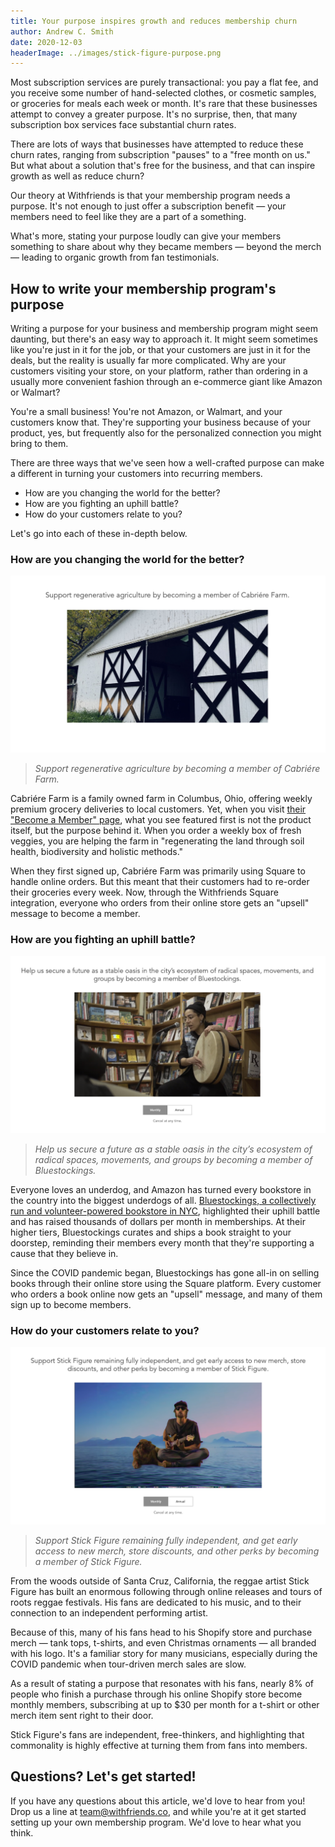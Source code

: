 ```yaml
---
title: Your purpose inspires growth and reduces membership churn
author: Andrew C. Smith
date: 2020-12-03
headerImage: ../images/stick-figure-purpose.png
---
```


Most subscription services are purely transactional: you pay a flat fee, and
you receive some number of hand-selected clothes, or cosmetic samples, or
groceries for meals each week or month. It's rare that these businesses attempt
to convey a greater purpose. It's no surprise, then, that many subscription box
services face substantial churn rates. 

<!-- end -->

There are lots of ways that businesses have attempted to reduce these churn
rates, ranging from subscription "pauses" to a "free month on us." But what
about a solution that's free for the business, and that can inspire growth as
well as reduce churn?

Our theory at Withfriends is that your membership program needs a purpose. It's
not enough to just offer a subscription benefit — your members need to feel
like they are a part of a something.

What's more, stating your purpose loudly can give your members something to
share about why they became members — beyond the merch — leading to organic
growth from fan testimonials.

## How to write your membership program's purpose

Writing a purpose for your business and membership program might seem daunting,
but there's an easy way to approach it. It might seem sometimes like you're
just in it for the job, or that your customers are just in it for the deals,
but the reality is usually far more complicated. Why are your customers
visiting your store, on your platform, rather than ordering in a usually more
convenient fashion through an e-commerce giant like Amazon or Walmart?

You're a small business! You're not Amazon, or Walmart, and your customers know
that. They're supporting your business because of your product, yes, but
frequently also for the personalized connection you might bring to them.

There are three ways that we've seen how a well-crafted purpose can make a
different in turning your customers into recurring members.

- How are you changing the world for the better?
- How are you fighting an uphill battle? 
- How do your customers relate to you?

Let's go into each of these in-depth below.

### How are you changing the world for the better?

![cabriere-purpose.png](../images/cabriere-purpose.png)

> *Support regenerative agriculture by becoming a member of Cabriére Farm.*

Cabriére Farm is a family owned farm in Columbus, Ohio, offering weekly premium
grocery deliveries to local customers. Yet, when you visit [their "Become a
Member" page](https://withfriends.co/cabriere_farm/join), what you see featured
first is not the product itself, but the purpose behind it. When you order a
weekly box of fresh veggies, you are helping the farm in "regenerating the land
through soil health, biodiversity and holistic methods."

When they first signed up, Cabriére Farm was primarily using Square to handle
online orders. But this meant that their customers had to re-order their
groceries every week. Now, through the Withfriends Square integration, everyone
who orders from their online store gets an "upsell" message to become a member.

### How are you fighting an uphill battle?

![bluestockings-purpose.png](../images/bluestockings-purpose.png)

> *Help us secure a future as a stable oasis in the city’s ecosystem of radical
> spaces, movements, and groups by becoming a member of Bluestockings.*

Everyone loves an underdog, and Amazon has turned every bookstore in the
country into the biggest underdogs of all. [Bluestockings, a collectively run
and volunteer-powered bookstore in
NYC](https://withfriends.co/bluestockings/join), highlighted their uphill
battle and has raised thousands of dollars per month in memberships. At their
higher tiers, Bluestockings curates and ships a book straight to your doorstep,
reminding their members every month that they're supporting a cause that they
believe in.

Since the COVID pandemic began, Bluestockings has gone all-in on selling books
through their online store using the Square platform. Every customer who orders
a book online now gets an "upsell" message, and many of them sign up to become
members.

### How do your customers relate to you?

![stick-figure-purpose.png](../images/stick-figure-purpose.png)

> *Support Stick Figure remaining fully independent, and get early access to
> new merch, store discounts, and other perks by becoming a member of Stick
> Figure.*

From the woods outside of Santa Cruz, California, the reggae artist Stick
Figure has built an enormous following through online releases and tours of
roots reggae festivals. His fans are dedicated to his music, and to their
connection to an independent performing artist. 

Because of this, many of his fans head to his Shopify store and purchase merch
— tank tops, t-shirts, and even Christmas ornaments — all branded with his
logo. It's a familiar story for many musicians, especially during the COVID
pandemic when tour-driven merch sales are slow.

As a result of stating a purpose that resonates with his fans, nearly 8% of
people who finish a purchase through his online Shopify store become monthly
members, subscribing at up to $30 per month for a t-shirt or other merch item
sent right to their door.

Stick Figure's fans are independent, free-thinkers, and highlighting that
commonality is highly effective at turning them from fans into members.

## Questions? Let's get started!

If you have any questions about this article, we'd love to hear from you! Drop
us a line at team@withfriends.co, and while you're at it get started setting up
your own membership program. We'd love to hear what you think.
